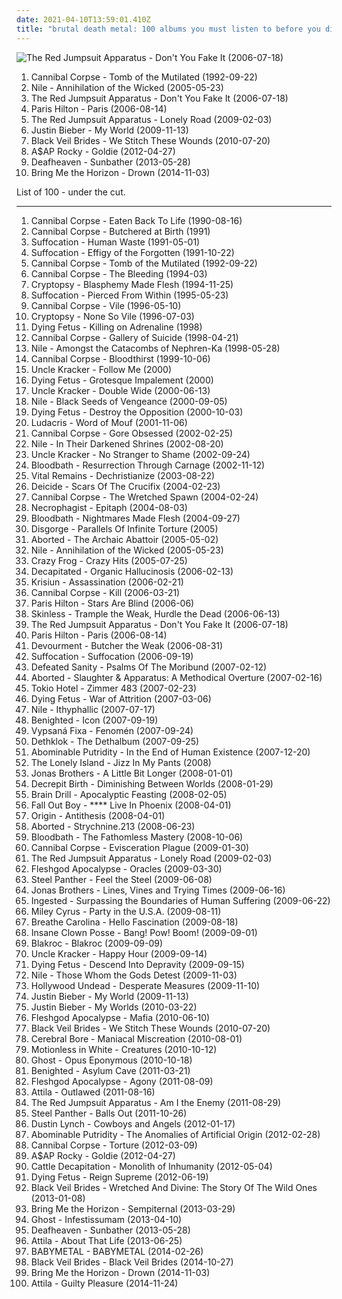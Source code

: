 ```yaml
---
date: 2021-04-10T13:59:01.410Z
title: "brutal death metal: 100 albums you must listen to before you die"
---
```

![The Red Jumpsuit Apparatus - Don&#39;t You Fake It (2006-07-18)](http://coverartarchive.org/release/76360728-22dd-4c57-86d2-481b4a2e88fc/12966416160-500.jpg "The Red Jumpsuit Apparatus - Don't You Fake It (2006-07-18)")
<ol class="albums">
<li data-cover="https://img.discogs.com/bXnGx8FVcRf8JtYlZzkzm6ybLCo=/fit-in/300x225/filters:strip_icc():format(jpeg):mode_rgb():quality(90)/discogs-images/R-2579786-1447271323-2062.jpeg.jpg" data-tags="death metal" role="button">Cannibal Corpse - Tomb of the Mutilated (1992-09-22)</li>
<li data-cover="http://coverartarchive.org/release/ca5124df-8ee2-49c8-9d62-7d497b28ae00/24438029985-500.jpg" data-tags="death metal" role="button">Nile - Annihilation of the Wicked (2005-05-23)</li>
<li data-cover="http://coverartarchive.org/release/76360728-22dd-4c57-86d2-481b4a2e88fc/12966416160-500.jpg" data-tags="rock, alternative rock, emo, screamo" role="button">The Red Jumpsuit Apparatus - Don't You Fake It (2006-07-18)</li>
<li data-cover="http://coverartarchive.org/release/6c191971-961e-465e-985f-02a3dc24bde0/10431360135-500.jpg" data-tags="pop, dance, electropop" role="button">Paris Hilton - Paris (2006-08-14)</li>
<li data-cover="https://img.discogs.com/ECgdKUcUeuBXftXptLCijuH3Ck8=/fit-in/225x225/filters:strip_icc():format(jpeg):mode_rgb():quality(90)/discogs-images/R-2756160-1299611878.jpeg.jpg" data-tags="female fronted metal, female vocalists, hair metal, reggaeton, female vocalist, queercore, goregrind, homocore, brutal death metal, nsbm, a campire and a tent and a flashlight and some matches and a tree and that river and my glasses and a spaceship and a really really big bear but the bear is really really far away, drops wet cement on unsuspecting crippled children, a place for people with that tiny black spot on their brain to go when the darkness leaks out and does what it wills, erotic, brutal deathcore, nazi, crimes against humanity, national socialist black metal, swag, fashioncore, antifa, niggacore, a campfire and a tent and a flashlight and some matches and a tree and that river and my glasses and a spaceship and a really really big bear but the bear is really really far away, music to suck cock to, homoerotic, man in the pickle suit tricked me again, wagnerian arrangements, no pubic hair, music to have anal sex to" role="button">The Red Jumpsuit Apparatus - Lonely Road (2009-02-03)</li>
<li data-cover="http://coverartarchive.org/release/ca702418-7848-3992-b860-18409362b356/3667047678-500.jpg" data-tags="justin bieber, my world, totec radio" role="button">Justin Bieber - My World (2009-11-13)</li>
<li data-cover="http://coverartarchive.org/release/93ec657e-220a-4d21-a4c2-dc1028221ed5/8675348488-500.jpg" data-tags="post-hardcore" role="button">Black Veil Brides - We Stitch These Wounds (2010-07-20)</li>
<li data-cover="http://coverartarchive.org/release/47db0ca6-078c-4b2c-84e3-462141d540cf/1095434037-500.jpg" data-tags="female fronted metal, hip-hop, hair metal, skinhead, reggaeton, female vocalist, queercore, gold, rac, goregrind, homocore, deathcore, brutal death metal, nsbm, deathgrind, hatecore, crunkcore, brutal deathcore, nazi, crimes against humanity, national socialist black metal, fashioncore, antifa, moshcore, blackcore, nigga, music to suck cock to, homoerotic, music to have anal sex to, asap rocky,  a$ap rocky" role="button">A$AP Rocky - Goldie (2012-04-27)</li>
<li data-cover="http://coverartarchive.org/release/2c6513c0-7b01-4b36-836c-d400e80e8072/25313095145-500.jpg" data-tags="post-black metal, blackgaze" role="button">Deafheaven - Sunbather (2013-05-28)</li>
<li data-cover="http://coverartarchive.org/release/304c9ca2-90a7-46ec-98d3-36ce28714ec2/8655187028-500.jpg" data-tags="true norwegian black metal, female fronted metal, female vocalists, reggaeton, female vocalist, queercore, post-hardcore, goregrind, homocore, brutal death metal, nsbm, a campire and a tent and a flashlight and some matches and a tree and that river and my glasses and a spaceship and a really really big bear but the bear is really really far away, drops wet cement on unsuspecting crippled children, a place for people with that tiny black spot on their brain to go when the darkness leaks out and does what it wills, erotic, true metal, true black metal, brutal deathcore, nazi, crimes against humanity, national socialist black metal, swag, fashioncore, antifa, niggacore, gay black metal, a campfire and a tent and a flashlight and some matches and a tree and that river and my glasses and a spaceship and a really really big bear but the bear is really really far away, music to suck cock to, homoerotic, man in the pickle suit tricked me again, wagnerian arrangements, no pubic hair, music to have anal sex to, gaygrind, proud to be gay" role="button">Bring Me the Horizon - Drown (2014-11-03)</li>
</ol>
List of 100 - under the cut.
<!-- more -->

_________________

<ol class="albums">
<li data-cover="https://img.discogs.com/glSO_BJskIBehqGY-UevRv_AReQ=/fit-in/216x216/filters:strip_icc():format(jpeg):mode_rgb():quality(90)/discogs-images/R-1639772-1233897783.jpeg.jpg" data-tags="death metal" role="button">
Cannibal Corpse - Eaten Back To Life (1990-08-16)
</li>
<li data-cover="https://img.discogs.com/IaZOSf_Tq27HSEywCm3fm-BtTx0=/fit-in/600x584/filters:strip_icc():format(jpeg):mode_rgb():quality(90)/discogs-images/R-5041433-1490470276-7462.jpeg.jpg" data-tags="death metal" role="button">
Cannibal Corpse - Butchered at Birth (1991)
</li>
<li data-cover="https://img.discogs.com/C4M3Fa4WZDWnPGxrF59pcBoxAMg=/fit-in/600x600/filters:strip_icc():format(jpeg):mode_rgb():quality(90)/discogs-images/R-427094-1480934536-5814.jpeg.jpg" data-tags="death metal" role="button">
Suffocation - Human Waste (1991-05-01)
</li>
<li data-cover="http://coverartarchive.org/release/b83458f4-58db-4b00-952d-1c3890b3fd1b/5852144410-500.jpg" data-tags="death metal" role="button">
Suffocation - Effigy of the Forgotten (1991-10-22)
</li>
<li data-cover="https://img.discogs.com/bXnGx8FVcRf8JtYlZzkzm6ybLCo=/fit-in/300x225/filters:strip_icc():format(jpeg):mode_rgb():quality(90)/discogs-images/R-2579786-1447271323-2062.jpeg.jpg" data-tags="death metal" role="button">
Cannibal Corpse - Tomb of the Mutilated (1992-09-22)
</li>
<li data-cover="http://coverartarchive.org/release/81742ddb-2a85-4d19-867c-79cc3f37c461/3507526774-500.jpg" data-tags="death metal" role="button">
Cannibal Corpse - The Bleeding (1994-03)
</li>
<li data-cover="http://coverartarchive.org/release/901b614f-d39e-3d5d-89d2-596c3f045315/7743674648-500.jpg" data-tags="death metal" role="button">
Cryptopsy - Blasphemy Made Flesh (1994-11-25)
</li>
<li data-cover="http://coverartarchive.org/release/c09ec022-2459-444a-8f59-ea363df28575/24459277900-500.jpg" data-tags="death metal" role="button">
Suffocation - Pierced From Within (1995-05-23)
</li>
<li data-cover="http://coverartarchive.org/release/157b3c9b-3678-4ea5-8227-fca19d284db3/25665150361-500.jpg" data-tags="death metal" role="button">
Cannibal Corpse - Vile (1996-05-10)
</li>
<li data-cover="https://img.discogs.com/_fhdnsIJfaADES1312cy1SvPd7E=/fit-in/600x600/filters:strip_icc():format(jpeg):mode_rgb():quality(90)/discogs-images/R-3606752-1356082773-8996.jpeg.jpg" data-tags="death metal, technical death metal" role="button">
Cryptopsy - None So Vile (1996-07-03)
</li>
<li data-cover="https://img.discogs.com/wkTSKHPUoBzHP15DFFcSvevSoyk=/fit-in/600x610/filters:strip_icc():format(jpeg):mode_rgb():quality(90)/discogs-images/R-771583-1322919182.jpeg.jpg" data-tags="death metal" role="button">
Dying Fetus - Killing on Adrenaline (1998)
</li>
<li data-cover="http://coverartarchive.org/release/4ed3dc1c-6628-3c40-b0d8-7743b4b068fa/10518410932-500.jpg" data-tags="death metal" role="button">
Cannibal Corpse - Gallery of Suicide (1998-04-21)
</li>
<li data-cover="https://img.discogs.com/1shcZ_nz2dW62FBfbV2quvbpRMU=/fit-in/387x600/filters:strip_icc():format(jpeg):mode_rgb():quality(90)/discogs-images/R-6282818-1417876455-8639.jpeg.jpg" data-tags="death metal" role="button">
Nile - Amongst the Catacombs of Nephren-Ka (1998-05-28)
</li>
<li data-cover="http://coverartarchive.org/release/c1610d9e-7c0c-40ab-8e0f-77c6dfce123b/10518470373-500.jpg" data-tags="death metal" role="button">
Cannibal Corpse - Bloodthirst (1999-10-06)
</li>
<li data-cover="http://coverartarchive.org/release/1243f35f-687a-46b8-bae5-483feebc9e6b/2952118453-500.jpg" data-tags="follow me" role="button">
Uncle Kracker - Follow Me (2000)
</li>
<li data-cover="https://img.discogs.com/Tp-D7LZY9JT4eU3cxIDpyQGpw9Y=/fit-in/600x600/filters:strip_icc():format(jpeg):mode_rgb():quality(90)/discogs-images/R-7293017-1438181127-5042.jpeg.jpg" data-tags="death metal, brutal death metal" role="button">
Dying Fetus - Grotesque Impalement (2000)
</li>
<li data-cover="http://coverartarchive.org/release/cf54eea5-b411-42e0-9a74-d8c140ef34e3/7409943029-500.jpg" data-tags="pifou station" role="button">
Uncle Kracker - Double Wide (2000-06-13)
</li>
<li data-cover="http://coverartarchive.org/release/cc155c4e-0747-44c8-8d16-3ba11759a864/9692621053-500.jpg" data-tags="death metal" role="button">
Nile - Black Seeds of Vengeance (2000-09-05)
</li>
<li data-cover="http://coverartarchive.org/release/8b4c9a14-0190-483c-9f94-0aec0694954e/9670537330-500.jpg" data-tags="death metal" role="button">
Dying Fetus - Destroy the Opposition (2000-10-03)
</li>
<li data-cover="https://img.discogs.com/5jTf-8OEzRSsC6WGLm_zCBMx8qE=/fit-in/600x694/filters:strip_icc():format(jpeg):mode_rgb():quality(90)/discogs-images/R-718204-1528140306-6220.jpeg.jpg" data-tags="rap, hip-hop, ludacris" role="button">
Ludacris - Word of Mouf (2001-11-06)
</li>
<li data-cover="https://img.discogs.com/kWLHCcXUNMt-vlmcEhJ1wDu9jTM=/fit-in/600x598/filters:strip_icc():format(jpeg):mode_rgb():quality(90)/discogs-images/R-2893322-1586860460-8293.jpeg.jpg" data-tags="death metal" role="button">
Cannibal Corpse - Gore Obsessed (2002-02-25)
</li>
<li data-cover="https://img.discogs.com/beYJ0vbaSav1h-ZJJYwvtYASWtg=/fit-in/600x526/filters:strip_icc():format(jpeg):mode_rgb():quality(90)/discogs-images/R-6507757-1447088929-2827.jpeg.jpg" data-tags="death metal, technical death metal" role="button">
Nile - In Their Darkened Shrines (2002-08-20)
</li>
<li data-cover="http://coverartarchive.org/release/649f134d-d733-4908-9004-d3d8edd506b0/24447477256-500.jpg" data-tags="alternative rock, edgy, queer, queercore, southern rock, beer, kid rock, male vocals, based, scat, brutal death metal, creepy, racism, moisture, bananas, trump, treble, cracked, farts, creed, racist, nickelback, girls girls girls, my nigga, poopy, hebo, hillary clinton, jihad, fart, donald trump, fecal, flatulence, coprogrind, sjw, genderqueer, grady, maga, farting, youngstar, kkk country, racist country, little star, politically correct, moist, i would like to spend an afternoon rubbing her breasts with warm mineral oil, scat goregrind, pissgore, rei do pop, agender, n word, queer metal, shady grady, seahawks, scatgrind, beste country musik wo gibt, fart rock, music to fart to, post-post-grunge, 2edgy4me, mitch mcconnell, brayden, jayden, fecalgrind, non-binary, planet kolob, where gods began, grumpy still skin, soft and moist, without artistic merit, dake-bonoism, masturbation fodder, squeeze the boobies, listen to u2, beneficial, conforms to dake-bonoistic doctrine, they always conform to dake-bonoistic doctrine, imaginary girlfriend, it starts with one thing i dont know why it doesnt even matter how hard you try keep that in mind i designed this rhyme, make america great again, fart pop, plopper, deekles, hollow monkey, poopy-man, you can listen on a thursday, adsfghjklmn, fuck me daddy, similar to johnny rebel, pwr bttm, too much swearing, kayden, dustin lynch " role="button">
Uncle Kracker - No Stranger to Shame (2002-09-24)
</li>
<li data-cover="http://coverartarchive.org/release/cb64424d-7716-4b99-8969-ce6ea83b9e66/2694748325-500.jpg" data-tags="death metal" role="button">
Bloodbath - Resurrection Through Carnage (2002-11-12)
</li>
<li data-cover="https://img.discogs.com/Hj6SqOwU4svfM1D0YtDtOzLgmtk=/fit-in/600x600/filters:strip_icc():format(jpeg):mode_rgb():quality(90)/discogs-images/R-877031-1168212023.jpeg.jpg" data-tags="death metal" role="button">
Vital Remains - Dechristianize (2003-08-22)
</li>
<li data-cover="https://img.discogs.com/kRTwgg6_Rxvi2OX0zN3C84_0IFo=/fit-in/600x600/filters:strip_icc():format(jpeg):mode_rgb():quality(90)/discogs-images/R-1908255-1366974603-3379.jpeg.jpg" data-tags="death metal" role="button">
Deicide - Scars Of The Crucifix (2004-02-23)
</li>
<li data-cover="https://img.discogs.com/72wAZhK1q-JdzsBdsvN6bOmBNw8=/fit-in/600x533/filters:strip_icc():format(jpeg):mode_rgb():quality(90)/discogs-images/R-5422392-1463330353-9026.jpeg.jpg" data-tags="death metal" role="button">
Cannibal Corpse - The Wretched Spawn (2004-02-24)
</li>
<li data-cover="http://coverartarchive.org/release/6fd013d6-d481-45fe-8746-e99de6cd6aeb/6127775279-500.jpg" data-tags="technical death metal" role="button">
Necrophagist - Epitaph (2004-08-03)
</li>
<li data-cover="http://coverartarchive.org/release/85653bfa-ebdc-4422-89cc-f97f4e1d3f5e/12003424283-500.jpg" data-tags="death metal" role="button">
Bloodbath - Nightmares Made Flesh (2004-09-27)
</li>
<li data-cover="http://coverartarchive.org/release/08a85420-0fc6-4d94-81a0-858bff7d3b40/13912077048-500.jpg" data-tags="brutal death metal" role="button">
Disgorge - Parallels Of Infinite Torture (2005)
</li>
<li data-cover="http://coverartarchive.org/release/4b87e1a4-bbb8-4dc4-92f9-2dc8170ccbf4/6991965580-500.jpg" data-tags="death metal" role="button">
Aborted - The Archaic Abattoir (2005-05-02)
</li>
<li data-cover="http://coverartarchive.org/release/ca5124df-8ee2-49c8-9d62-7d497b28ae00/24438029985-500.jpg" data-tags="death metal" role="button">
Nile - Annihilation of the Wicked (2005-05-23)
</li>
<li data-cover="http://coverartarchive.org/release/46043097-66ab-492b-862c-1c10688c72d9/18164824160-500.jpg" data-tags="hardcore, emo, crimes against humanity, crazy frog, crazy awesome, axel f" role="button">
Crazy Frog - Crazy Hits (2005-07-25)
</li>
<li data-cover="https://img.discogs.com/aUQCIzkE9w7lqjaq3zZ6Hg3JHVI=/fit-in/600x600/filters:strip_icc():format(jpeg):mode_rgb():quality(90)/discogs-images/R-1793437-1304159628.jpeg.jpg" data-tags="death metal, technical death metal" role="button">
Decapitated - Organic Hallucinosis (2006-02-13)
</li>
<li data-cover="https://img.discogs.com/89V0x-dQbxeqMvDgzG8DSii9It8=/fit-in/600x598/filters:strip_icc():format(jpeg):mode_rgb():quality(90)/discogs-images/R-13493246-1555245440-2782.jpeg.jpg" data-tags="death metal, brutal death metal" role="button">
Krisiun - Assassination (2006-02-21)
</li>
<li data-cover="http://coverartarchive.org/release/c16b53d9-5ada-4f9c-a717-3a51e59cb20b/15662034852-500.jpg" data-tags="death metal" role="button">
Cannibal Corpse - Kill (2006-03-21)
</li>
<li data-cover="https://img.discogs.com/SYzDTrLC2c1p-bGG6Pzj7BUKmfg=/fit-in/600x461/filters:strip_icc():format(jpeg):mode_rgb():quality(90)/discogs-images/R-720262-1497052377-8814.jpeg.jpg" data-tags="pop, dance, electropop, female vocalists" role="button">
Paris Hilton - Stars Are Blind (2006-06)
</li>
<li data-cover="https://img.discogs.com/bLRElUjVVTcWqCxIYW3kdSBboGc=/fit-in/300x300/filters:strip_icc():format(jpeg):mode_rgb():quality(90)/discogs-images/R-6289492-1435808005-2217.jpeg.jpg" data-tags="death metal, brutal death metal" role="button">
Skinless - Trample the Weak, Hurdle the Dead (2006-06-13)
</li>
<li data-cover="http://coverartarchive.org/release/76360728-22dd-4c57-86d2-481b4a2e88fc/12966416160-500.jpg" data-tags="rock, alternative rock, emo, screamo" role="button">
The Red Jumpsuit Apparatus - Don't You Fake It (2006-07-18)
</li>
<li data-cover="http://coverartarchive.org/release/6c191971-961e-465e-985f-02a3dc24bde0/10431360135-500.jpg" data-tags="pop, dance, electropop" role="button">
Paris Hilton - Paris (2006-08-14)
</li>
<li data-cover="http://coverartarchive.org/release/3d6ab2c1-ec11-47cd-8e09-53892788b3d0/14059668217-500.jpg" data-tags="brutal death metal" role="button">
Devourment - Butcher the Weak (2006-08-31)
</li>
<li data-cover="https://img.discogs.com/7tX4dKwj5LkatsLW7YVJJDr_2B8=/fit-in/202x201/filters:strip_icc():format(jpeg):mode_rgb():quality(90)/discogs-images/R-2235435-1331875584.jpeg.jpg" data-tags="death metal" role="button">
Suffocation - Suffocation (2006-09-19)
</li>
<li data-cover="http://coverartarchive.org/release/c77bf183-76e1-40d5-8483-0ff44f074e5b/24664881686-500.jpg" data-tags="brutal death metal" role="button">
Defeated Sanity - Psalms Of The Moribund (2007-02-12)
</li>
<li data-cover="https://img.discogs.com/MOp5muXIdWKvPBDYOmP8JPci-ck=/fit-in/600x570/filters:strip_icc():format(jpeg):mode_rgb():quality(90)/discogs-images/R-10963729-1507308454-8929.jpeg.jpg" data-tags="death metal, brutal death metal" role="button">
Aborted - Slaughter & Apparatus: A Methodical Overture (2007-02-16)
</li>
<li data-cover="http://coverartarchive.org/release/e0794c3b-2f66-41fc-8619-cf859d64353c/7595175908-500.jpg" data-tags="tokio hotel, rock, german" role="button">
Tokio Hotel - Zimmer 483 (2007-02-23)
</li>
<li data-cover="https://img.discogs.com/XdqLJmvm2bPOEIAp6G5hA8ECRbU=/fit-in/483x490/filters:strip_icc():format(jpeg):mode_rgb():quality(90)/discogs-images/R-922770-1388153901-4381.jpeg.jpg" data-tags="death metal" role="button">
Dying Fetus - War of Attrition (2007-03-06)
</li>
<li data-cover="http://coverartarchive.org/release/5c72f5ea-ce1d-33b3-8d0a-32c6901faffb/18352306915-500.jpg" data-tags="death metal, technical death metal" role="button">
Nile - Ithyphallic (2007-07-17)
</li>
<li data-cover="http://coverartarchive.org/release/7efed507-a680-4768-aa9f-26bb47ece6ea/25898543404-500.jpg" data-tags="death metal, brutal death metal" role="button">
Benighted - Icon (2007-09-19)
</li>
<li data-cover="http://coverartarchive.org/release/71789dd2-83ee-4fb2-9322-2de62eed46d9/9961780926-500.jpg" data-tags="alternative rock, energetic, brutal death metal, mario popping out of the green well in slow motion, the most frostbitten and grim music from the very very very very very very inverted mountains of kxziiiimfghhhblaghl, vypsana fixa" role="button">
Vypsaná Fixa - Fenomén (2007-09-24)
</li>
<li data-cover="http://coverartarchive.org/release/3ff4e6a8-52a9-49a5-b264-986a772fdddf/996842836-500.jpg" data-tags="melodic death metal, death metal, blacker than the blackest black times infinity" role="button">
Dethklok - The Dethalbum (2007-09-25)
</li>
<li data-cover="http://coverartarchive.org/release/13f0067d-28b5-43b4-bccf-dc80cded6a3f/927318791-500.jpg" data-tags="brutal death metal" role="button">
Abominable Putridity - In the End of Human Existence (2007-12-20)
</li>
<li data-cover="https://img.discogs.com/VpJJpiVC1XHKuGTa6NUXkQ4VYrs=/fit-in/500x500/filters:strip_icc():format(jpeg):mode_rgb():quality(90)/discogs-images/R-1756424-1241347657.jpeg.jpg" data-tags="metal, female, rock, punk, dirty south, christian rock, hate, piece of shit, evil, hoe, rap metal, sucks, brutal death metal, no, shut up, shut the fuck up, loser, ponyrape, really really bad, gross, crap crap crap, total shit, douche, fuck you, tubgirl, i hate you, wristslitters, die, officially shallow, mallcore, murderer, fuck off, overrated crap, uncomfortable, fagcore, idiots, homophobe, dead dead dead, crimes against humanity, avoid, faggotcore, bitch cannot write her own music, whorecore, homophobic, mtv cocksuckers, ho, dirty bitch, dirty whore, little bitch, music for fags like realmonster, pure garbage, shit music, brains are between her legs not on her shoulders, pop slut, whore untalented, wigger, utter shit, fucking terrible, a placebo for coronary heart disease, black folk call them the devils, nambla approved, christopher walken eating escargot, reports of statutory rape are on the rise because of you, satirised by rowan atkinson at my barbecue luncheon, september 11 just wasnt enough for these people, not hip-hop, your music has been shredded for bedding, talentless hack, dumbass, psy-emo, sterile, get crunk, pedophile" role="button">
The Lonely Island - Jizz In My Pants (2008)
</li>
<li data-cover="https://via.placeholder.com/450" data-tags="jonas brothers, pop rock" role="button">
Jonas Brothers - A Little Bit Longer (2008-01-01)
</li>
<li data-cover="http://coverartarchive.org/release/e700fcc9-4de5-4c53-b285-ad92012867e8/12866501426-500.jpg" data-tags="death metal" role="button">
Decrepit Birth - Diminishing Between Worlds (2008-01-29)
</li>
<li data-cover="https://img.discogs.com/l8bKKluikwanMV7S4vB5nHLsMLg=/fit-in/500x502/filters:strip_icc():format(jpeg):mode_rgb():quality(90)/discogs-images/R-1980482-1256469614.jpeg.jpg" data-tags="death metal, brutal death metal, technical death metal" role="button">
Brain Drill - Apocalyptic Feasting (2008-02-05)
</li>
<li data-cover="http://coverartarchive.org/release/f15335cd-1f62-41f6-807e-a8bf2b3c4b1b/15688317582-500.jpg" data-tags="emo" role="button">
Fall Out Boy - **** Live In Phoenix (2008-04-01)
</li>
<li data-cover="http://coverartarchive.org/release/9300d718-e34d-48ac-b6d5-0728b2199321/12872688177-500.jpg" data-tags="technical death metal, death metal" role="button">
Origin - Antithesis (2008-04-01)
</li>
<li data-cover="https://img.discogs.com/uZgs9jj576_KECHH_evgmUepUi4=/fit-in/598x600/filters:strip_icc():format(jpeg):mode_rgb():quality(90)/discogs-images/R-1854744-1248026135.jpeg.jpg" data-tags="death metal, brutal death metal" role="button">
Aborted - Strychnine.213 (2008-06-23)
</li>
<li data-cover="http://coverartarchive.org/release/c1210b0c-1980-4c4b-91fb-5a64866624e0/7530834969-500.jpg" data-tags="death metal" role="button">
Bloodbath - The Fathomless Mastery (2008-10-06)
</li>
<li data-cover="http://coverartarchive.org/release/0d4c5671-c5c6-4c3a-9021-a281d59fd79c/25357292169-500.jpg" data-tags="death metal" role="button">
Cannibal Corpse - Evisceration Plague (2009-01-30)
</li>
<li data-cover="https://img.discogs.com/ECgdKUcUeuBXftXptLCijuH3Ck8=/fit-in/225x225/filters:strip_icc():format(jpeg):mode_rgb():quality(90)/discogs-images/R-2756160-1299611878.jpeg.jpg" data-tags="female fronted metal, female vocalists, hair metal, reggaeton, female vocalist, queercore, goregrind, homocore, brutal death metal, nsbm, a campire and a tent and a flashlight and some matches and a tree and that river and my glasses and a spaceship and a really really big bear but the bear is really really far away, drops wet cement on unsuspecting crippled children, a place for people with that tiny black spot on their brain to go when the darkness leaks out and does what it wills, erotic, brutal deathcore, nazi, crimes against humanity, national socialist black metal, swag, fashioncore, antifa, niggacore, a campfire and a tent and a flashlight and some matches and a tree and that river and my glasses and a spaceship and a really really big bear but the bear is really really far away, music to suck cock to, homoerotic, man in the pickle suit tricked me again, wagnerian arrangements, no pubic hair, music to have anal sex to" role="button">
The Red Jumpsuit Apparatus - Lonely Road (2009-02-03)
</li>
<li data-cover="http://coverartarchive.org/release/088beb9f-bf90-4712-b7b9-3eec3f285cab/10075078735-500.jpg" data-tags="technical death metal, death metal" role="button">
Fleshgod Apocalypse - Oracles (2009-03-30)
</li>
<li data-cover="http://coverartarchive.org/release/a14bb909-c0d7-4b5a-9d56-38682f035347/1075985212-500.jpg" data-tags="hair metal, glam metal, heavy metal" role="button">
Steel Panther - Feel the Steel (2009-06-08)
</li>
<li data-cover="https://img.discogs.com/Yi_XOAkQGi-qWdO0HPWH-690QQc=/fit-in/600x546/filters:strip_icc():format(jpeg):mode_rgb():quality(90)/discogs-images/R-10748710-1503598896-8622.jpeg.jpg" data-tags="pop" role="button">
Jonas Brothers - Lines, Vines and Trying Times (2009-06-16)
</li>
<li data-cover="http://coverartarchive.org/release/9e497289-c078-44b2-a595-c65b19fc278b/16426591871-500.jpg" data-tags="brutal death metal" role="button">
Ingested - Surpassing the Boundaries of Human Suffering (2009-06-22)
</li>
<li data-cover="http://coverartarchive.org/release/6119fca5-d6e4-4685-b5d8-dfd71fce3494/2142804827-500.jpg" data-tags="miley cyrus" role="button">
Miley Cyrus - Party in the U.S.A. (2009-08-11)
</li>
<li data-cover="https://img.discogs.com/Ol6Od8y22PCszrbfRY3qa-Fn7l4=/fit-in/600x600/filters:strip_icc():format(jpeg):mode_rgb():quality(90)/discogs-images/R-3311219-1520977198-6129.jpeg.jpg" data-tags="electronic" role="button">
Breathe Carolina - Hello Fascination (2009-08-18)
</li>
<li data-cover="http://coverartarchive.org/release/7aa2faf0-993a-45b6-b513-afcb5f40f5d5/1621608060-500.jpg" data-tags="goregrind, deathcore, brutal death metal, nsbm, deathgrind, brutal deathcore, national socialist black metal, moshcore" role="button">
Insane Clown Posse - Bang! Pow! Boom! (2009-09-01)
</li>
<li data-cover="https://img.discogs.com/qQ1UQdAV28xCiHPkB5Y1igZ3c5Q=/fit-in/400x400/filters:strip_icc():format(jpeg):mode_rgb():quality(90)/discogs-images/R-2065445-1261940125.jpeg.jpg" data-tags="hip-hop, rap, rock hop, rock" role="button">
Blakroc - Blakroc (2009-09-09)
</li>
<li data-cover="http://coverartarchive.org/release/bdf8e4e2-1c24-4b92-af30-1b61a722b894/4372915501-500.jpg" data-tags="edgy, queer, queercore, beer, kid rock, 2010s, based, scat, brutal death metal, creepy, racism, moisture, bananas, trump, treble, cracked, farts, creed, racist, nickelback, girls girls girls, my nigga, poopy, hillary clinton, jihad, fart, donald trump, fecal, flatulence, coprogrind, sjw, genderqueer, grady, maga, farting, youngstar, kkk country, racist country, little star, politically correct, moist, i would like to spend an afternoon rubbing her breasts with warm mineral oil, scat goregrind, pissgore, rei do pop, agender, n word, queer metal, shady grady, seahawks, scatgrind, fart rock, music to fart to, post-post-grunge, 2edgy4me, mitch mcconnell, brayden, jayden, fecalgrind, non-binary, planet kolob, where gods began, grumpy still skin, soft and moist, without artistic merit, dake-bonoism, masturbation fodder, squeeze the boobies, listen to u2, beneficial, conforms to dake-bonoistic doctrine, they always conform to dake-bonoistic doctrine, imaginary girlfriend, it starts with one thing i dont know why it doesnt even matter how hard you try keep that in mind i designed this rhyme, make america great again, fart pop, plopper, deekles, hollow monkey, poopy-man, you can listen on a thursday, adsfghjklmn, fuck me daddy, similar to johnny rebel, pwr bttm, too much swearing, kayden, dustin lynch " role="button">
Uncle Kracker - Happy Hour (2009-09-14)
</li>
<li data-cover="https://img.discogs.com/vYBLCgQTDzscqJjlK-0qj9hjzfk=/fit-in/216x216/filters:strip_icc():format(jpeg):mode_rgb():quality(90)/discogs-images/R-1940393-1253834208.jpeg.jpg" data-tags="death metal" role="button">
Dying Fetus - Descend Into Depravity (2009-09-15)
</li>
<li data-cover="http://coverartarchive.org/release/a7552ce8-03e9-38c6-affa-ee1a27cbd1d9/9692347450-500.jpg" data-tags="death metal, technical death metal" role="button">
Nile - Those Whom the Gods Detest (2009-11-03)
</li>
<li data-cover="http://coverartarchive.org/release/f8c8649a-bd26-471d-a289-26a471ae94ec/25925529731-500.jpg" data-tags="rapcore" role="button">
Hollywood Undead - Desperate Measures (2009-11-10)
</li>
<li data-cover="http://coverartarchive.org/release/ca702418-7848-3992-b860-18409362b356/3667047678-500.jpg" data-tags="justin bieber, my world, totec radio" role="button">
Justin Bieber - My World (2009-11-13)
</li>
<li data-cover="http://coverartarchive.org/release/6bfba6d5-71fc-454b-b3a0-63632a1459fa/20855090957-500.jpg" data-tags="totec radio, justin bieber, goregrind, justin bieber my worlds" role="button">
Justin Bieber - My Worlds (2010-03-22)
</li>
<li data-cover="http://coverartarchive.org/release/9fc351ef-6f46-4f03-8f25-999b22615331/21780806298-500.jpg" data-tags="technical death metal" role="button">
Fleshgod Apocalypse - Mafia (2010-06-10)
</li>
<li data-cover="http://coverartarchive.org/release/93ec657e-220a-4d21-a4c2-dc1028221ed5/8675348488-500.jpg" data-tags="post-hardcore" role="button">
Black Veil Brides - We Stitch These Wounds (2010-07-20)
</li>
<li data-cover="http://coverartarchive.org/release/ecd6ede3-f62b-4300-99a4-39e872e818f5/20678725230-500.jpg" data-tags="brutal death metal, death metal" role="button">
Cerebral Bore - Maniacal Miscreation (2010-08-01)
</li>
<li data-cover="https://img.discogs.com/UrUuY5q3ysEltBRiGcgIzCBV408=/fit-in/300x300/filters:strip_icc():format(jpeg):mode_rgb():quality(90)/discogs-images/R-3744461-1342620352-1682.jpeg.jpg" data-tags="metalcore, post-hardcore" role="button">
Motionless in White - Creatures (2010-10-12)
</li>
<li data-cover="http://coverartarchive.org/release/d92956b1-6fb3-4c9c-92d1-c3f96a216b62/9301653943-500.jpg" data-tags="heavy metal" role="button">
Ghost - Opus Eponymous (2010-10-18)
</li>
<li data-cover="http://coverartarchive.org/release/c5d04fac-8bc4-44bb-8828-1e2c86b1c9b1/13823360343-500.jpg" data-tags="brutal death metal, death metal, deathgrind" role="button">
Benighted - Asylum Cave (2011-03-21)
</li>
<li data-cover="http://coverartarchive.org/release/5eacd540-3a94-4a00-8d15-e48807c42b64/10075100962-500.jpg" data-tags="technical death metal, death metal" role="button">
Fleshgod Apocalypse - Agony (2011-08-09)
</li>
<li data-cover="http://coverartarchive.org/release/079c00e9-a7bc-4f67-93d7-c1dc5f5b9a23/4617202756-500.jpg" data-tags="deathcore" role="button">
Attila - Outlawed (2011-08-16)
</li>
<li data-cover="http://coverartarchive.org/release/af917e2b-9274-40fe-a9bf-8b7f02a413ad/19632602508-500.jpg" data-tags="female fronted metal, female vocalists, hair metal, reggaeton, female vocalist, queercore, goregrind, homocore, brutal death metal, nsbm, a campire and a tent and a flashlight and some matches and a tree and that river and my glasses and a spaceship and a really really big bear but the bear is really really far away, drops wet cement on unsuspecting crippled children, a place for people with that tiny black spot on their brain to go when the darkness leaks out and does what it wills, erotic, brutal deathcore, nazi, crimes against humanity, national socialist black metal, swag, fashioncore, antifa, niggacore, a campfire and a tent and a flashlight and some matches and a tree and that river and my glasses and a spaceship and a really really big bear but the bear is really really far away, music to suck cock to, homoerotic, man in the pickle suit tricked me again, wagnerian arrangements, no pubic hair, music to have anal sex to" role="button">
The Red Jumpsuit Apparatus - Am I the Enemy (2011-08-29)
</li>
<li data-cover="https://img.discogs.com/NHlIhOLt6Oe2WihQ5CbADOkR-fA=/fit-in/600x590/filters:strip_icc():format(jpeg):mode_rgb():quality(90)/discogs-images/R-3409360-1479847658-3626.jpeg.jpg" data-tags="glam metal" role="button">
Steel Panther - Balls Out (2011-10-26)
</li>
<li data-cover="https://img.discogs.com/ibDZjXi2nitNp8paa8Q_w5TJCsE=/fit-in/600x600/filters:strip_icc():format(jpeg):mode_rgb():quality(90)/discogs-images/R-16059186-1602706009-4478.jpeg.jpg" data-tags="racist country, similar to johnny rebel, kid rock, creed, kkk country, scat, racism, farts, racist, my nigga, fart, donald trump, sjw, farting, youngstar, little star" role="button">
Dustin Lynch - Cowboys and Angels (2012-01-17)
</li>
<li data-cover="http://coverartarchive.org/release/743bd707-0b4f-41c7-b250-ea679c8ff623/10363069226-500.jpg" data-tags="brutal death metal, death metal" role="button">
Abominable Putridity - The Anomalies of Artificial Origin (2012-02-28)
</li>
<li data-cover="http://coverartarchive.org/release/515f6a0e-3524-4509-a9f6-724f2235ad59/1132569608-500.jpg" data-tags="death metal" role="button">
Cannibal Corpse - Torture (2012-03-09)
</li>
<li data-cover="http://coverartarchive.org/release/47db0ca6-078c-4b2c-84e3-462141d540cf/1095434037-500.jpg" data-tags="female fronted metal, hip-hop, hair metal, skinhead, reggaeton, female vocalist, queercore, gold, rac, goregrind, homocore, deathcore, brutal death metal, nsbm, deathgrind, hatecore, crunkcore, brutal deathcore, nazi, crimes against humanity, national socialist black metal, fashioncore, antifa, moshcore, blackcore, nigga, music to suck cock to, homoerotic, music to have anal sex to, asap rocky,  a$ap rocky" role="button">
A$AP Rocky - Goldie (2012-04-27)
</li>
<li data-cover="http://coverartarchive.org/release/2967065a-a2b0-4a16-9fa9-f3169dcd0529/19368085347-500.jpg" data-tags="death metal, deathgrind" role="button">
Cattle Decapitation - Monolith of Inhumanity (2012-05-04)
</li>
<li data-cover="http://coverartarchive.org/release/20699777-ae00-4e5e-b602-38a9b9a707e7/22458500700-500.jpg" data-tags="death metal" role="button">
Dying Fetus - Reign Supreme (2012-06-19)
</li>
<li data-cover="http://coverartarchive.org/release/39dcebcd-425c-4fa5-b6c9-32d14f896230/3036084307-500.jpg" data-tags="hard rock, glam metal" role="button">
Black Veil Brides - Wretched And Divine: The Story Of The Wild Ones (2013-01-08)
</li>
<li data-cover="http://coverartarchive.org/release/86f705ee-242f-4e89-896c-f95bb3044189/11987843449-500.jpg" data-tags="post-hardcore, metalcore" role="button">
Bring Me the Horizon - Sempiternal (2013-03-29)
</li>
<li data-cover="http://coverartarchive.org/release/3f7ed87a-461a-491c-b437-88c2a4b81f4e/4665148054-500.jpg" data-tags="heavy metal" role="button">
Ghost - Infestissumam (2013-04-10)
</li>
<li data-cover="http://coverartarchive.org/release/2c6513c0-7b01-4b36-836c-d400e80e8072/25313095145-500.jpg" data-tags="post-black metal, blackgaze" role="button">
Deafheaven - Sunbather (2013-05-28)
</li>
<li data-cover="http://coverartarchive.org/release/b8f07c08-a405-4cc9-a4cc-9f92e625e5e5/4617270275-500.jpg" data-tags="metalcore, deathcore, female fronted metal, female vocalists, reggaeton, female vocalist, queercore, goregrind, homocore, brutal death metal, nsbm, a campire and a tent and a flashlight and some matches and a tree and that river and my glasses and a spaceship and a really really big bear but the bear is really really far away, drops wet cement on unsuspecting crippled children, a place for people with that tiny black spot on their brain to go when the darkness leaks out and does what it wills, erotic, true metal, true norwegian black metal, true black metal, brutal deathcore, nazi, crimes against humanity, national socialist black metal, swag, fashioncore, antifa, niggacore, gay black metal, a campfire and a tent and a flashlight and some matches and a tree and that river and my glasses and a spaceship and a really really big bear but the bear is really really far away, music to suck cock to, homoerotic, man in the pickle suit tricked me again, wagnerian arrangements, no pubic hair, music to have anal sex to, gaygrind, proud to be gay" role="button">
Attila - About That Life (2013-06-25)
</li>
<li data-cover="http://coverartarchive.org/release/e5c0f2cc-692c-46e2-af7d-4404c95e1550/6434003625-500.jpg" data-tags="metal, j-pop, kawaii metal" role="button">
BABYMETAL - BABYMETAL (2014-02-26)
</li>
<li data-cover="http://coverartarchive.org/release/479a71e8-54e5-4d6b-a728-c16790088282/9929378348-500.jpg" data-tags="post-hardcore" role="button">
Black Veil Brides - Black Veil Brides (2014-10-27)
</li>
<li data-cover="http://coverartarchive.org/release/304c9ca2-90a7-46ec-98d3-36ce28714ec2/8655187028-500.jpg" data-tags="true norwegian black metal, female fronted metal, female vocalists, reggaeton, female vocalist, queercore, post-hardcore, goregrind, homocore, brutal death metal, nsbm, a campire and a tent and a flashlight and some matches and a tree and that river and my glasses and a spaceship and a really really big bear but the bear is really really far away, drops wet cement on unsuspecting crippled children, a place for people with that tiny black spot on their brain to go when the darkness leaks out and does what it wills, erotic, true metal, true black metal, brutal deathcore, nazi, crimes against humanity, national socialist black metal, swag, fashioncore, antifa, niggacore, gay black metal, a campfire and a tent and a flashlight and some matches and a tree and that river and my glasses and a spaceship and a really really big bear but the bear is really really far away, music to suck cock to, homoerotic, man in the pickle suit tricked me again, wagnerian arrangements, no pubic hair, music to have anal sex to, gaygrind, proud to be gay" role="button">
Bring Me the Horizon - Drown (2014-11-03)
</li>
<li data-cover="http://coverartarchive.org/release/896c0f0f-4c7f-4359-96a6-d5c1e00627a2/8852141954-500.jpg" data-tags="female fronted metal, female vocalists, reggaeton, female vocalist, queercore, goregrind, homocore, deathcore, brutal death metal, nsbm, a campire and a tent and a flashlight and some matches and a tree and that river and my glasses and a spaceship and a really really big bear but the bear is really really far away, drops wet cement on unsuspecting crippled children, a place for people with that tiny black spot on their brain to go when the darkness leaks out and does what it wills, erotic, true metal, true norwegian black metal, true black metal, brutal deathcore, nazi, crimes against humanity, national socialist black metal, swag, fashioncore, antifa, niggacore, gay black metal, a campfire and a tent and a flashlight and some matches and a tree and that river and my glasses and a spaceship and a really really big bear but the bear is really really far away, music to suck cock to, homoerotic, man in the pickle suit tricked me again, wagnerian arrangements, no pubic hair, music to have anal sex to, gaygrind, proud to be gay, metalcore, hair metal" role="button">
Attila - Guilty Pleasure (2014-11-24)
</li>
</ol>